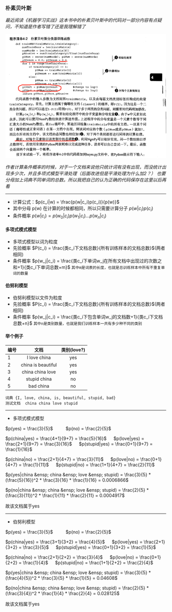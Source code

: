 ### 朴素贝叶斯
*最近阅读《机器学习实战》这本书中的朴素贝叶斯中的代码对一部分内容有点疑问，不知道是作者写错了还是我理解错了*

![navie_bayes.png](image/机器学习实战.png)

*作者计算条件概率的时候，对于一个文档来说他只统计词有没有出现，而没统计出现多少次，并且多项式模型平滑处理（后面改进但是平滑处理为什么加2？）
也要分母加上词典不同单词的总数。所以我把自己的认为正确的代码保存在这里以后再看*

---
* 计算公式：$p(c_i|w) = \frac{p(w|c_i)p(c_i)}{p(w)}$
* 其中分母 p(w) 在计算的时候都相同，所以只需要计算分子 $p(w|c_i)p(c_i)$
* 条件概率 $p(w|c_i) = p(w_0|c_i)p(w_1|c_i)...p(w_n|c_i)$

#### 多项式模式模型
* 多项式模型以词为粒度
* 先验概率 $P(c_i) = \frac{类c_i下文档总数}{所有训练样本的文档总数}$(两者相同)
* 条件概率 $p(w_j|c_i) = \frac{类c_i下单词w_j在所有文档中出现过的次数之和+1}{类c_i下单词总数+m}$
``
其中m是词表的长度，也就是总训练样本中所有不重复单词的数量
``

#### 伯努利模型
* 伯努利模型以文件为粒度
* 先验概率 $P(c_i) = \frac{类c_i下文档总数}{所有训练样本的文档总数}$(两者相同)
* 条件概率 $p(w_j|c_i) = \frac{类c_i下包含单词w_j的文档数+1}{类c_i下文档总数+n}$
``
其中n是类别数量，也就是我们训练样本一共有多少种不同的类别
``

#### 举个例子
编号|文档|类别(love?)
---|:--:|:---:
1|I love china|yes
2|china is beautiful|yes
3|china china love|yes
4|stupid china|no
5|bad china|no
```
词典 {I, love, china, is, beautiful, stupid, bad} 
测试文档  china china love stupid
```
---
* 多项式模式模型

$p(yes) = \frac{3}{5}$ &emsp; &emsp; $p(no) = \frac{2}{5}$ 

$p(china|yes) = \frac{4+1}{9+7} = \frac{5}{16}$ &emsp; $p(love|yes) = \frac{2+1}{9+7} = \frac{3}{16}$ &emsp; $p(stupid|yes) = \frac{0+1}{9+7} = \frac{1}{16}$ 

$p(china|no) = \frac{2+1}{4+7} = \frac{3}{11}$ &emsp; $p(love|no) = \frac{0+1}{4+7} = \frac{1}{11}$ &emsp; $p(stupid|no) = \frac{1+1}{4+7} = \frac{2}{11}$

$p(yes|china &ensp; china &ensp; love &ensp; stupid) = \frac{3}{5} * (\frac{5}{16})^2 * \frac{3}{16} * \frac{1}{16} = 0.0006866$

$p(no|china &ensp; china &ensp; love &ensp; stupid) = \frac{2}{5} * (\frac{3}{11})^2 * \frac{1}{11} * \frac{2}{11} = 0.0004917$

故该文档属于yes

---
* 伯努利模型

$p(yes) = \frac{3}{5}$ &emsp; &emsp; $p(no) = \frac{2}{5}$ 

$p(china|yes) = \frac{3+1}{3+2} = \frac{4}{5}$ &emsp; $p(love|yes) = \frac{2+1}{3+2} = \frac{3}{5}$ &emsp; $p(stupid|yes) = \frac{0+1}{3+2} = \frac{1}{5}$

$p(china|no) = \frac{2+1}{2+2} = \frac{3}{4}$ &emsp; $p(love|no) = \frac{0+1}{2+2} = \frac{1}{4}$ &emsp; $p(stupid|no) = \frac{1+1}{2+2} = \frac{2}{4}$

$p(yes|china &ensp; china &ensp; love &ensp; stupid) = \frac{3}{5} * (\frac{4}{5})^2 * \frac{3}{5} * \frac{1}{5} = 0.04608$

$p(no|china &ensp; china &ensp; love &ensp; stupid) = \frac{2}{5} * (\frac{3}{4})^2 * \frac{1}{4} * \frac{2}{4} = 0.028125$

故该文档属于yes